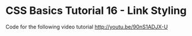 CSS Basics Tutorial 16 - Link Styling
=====================================

Code for the following video tutorial http://youtu.be/90nS1ADJX-U
